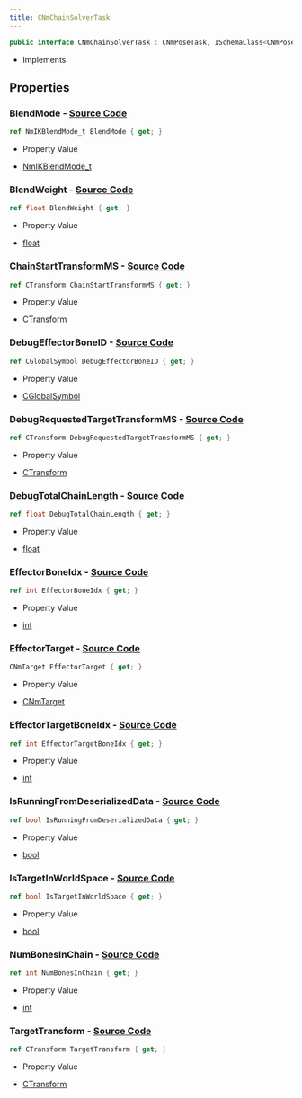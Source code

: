 ```yaml
---
title: CNmChainSolverTask
---
```


```csharp
public interface CNmChainSolverTask : CNmPoseTask, ISchemaClass<CNmPoseTask>, ISchemaClass<CNmChainSolverTask>, ISchemaField, ISchemaClass, INativeHandle
```

- Implements

## Properties

### **BlendMode** - [Source Code](https://github.com/swiftly-solution/swiftlys2/blob/main/managed/src/SwiftlyS2.Generated/Schemas/Interfaces/CNmChainSolverTask.cs#L26)

```csharp
ref NmIKBlendMode_t BlendMode { get; }
```

- Property Value

- [NmIKBlendMode_t](/docs/api/shared/schemadefinitions/nmikblendmode_t)

### **BlendWeight** - [Source Code](https://github.com/swiftly-solution/swiftlys2/blob/main/managed/src/SwiftlyS2.Generated/Schemas/Interfaces/CNmChainSolverTask.cs#L28)

```csharp
ref float BlendWeight { get; }
```

- Property Value

- [float](https://learn.microsoft.com/dotnet/api/system.single)

### **ChainStartTransformMS** - [Source Code](https://github.com/swiftly-solution/swiftlys2/blob/main/managed/src/SwiftlyS2.Generated/Schemas/Interfaces/CNmChainSolverTask.cs#L36)

```csharp
ref CTransform ChainStartTransformMS { get; }
```

- Property Value

- [CTransform](/docs/api/shared/natives/ctransform)

### **DebugEffectorBoneID** - [Source Code](https://github.com/swiftly-solution/swiftlys2/blob/main/managed/src/SwiftlyS2.Generated/Schemas/Interfaces/CNmChainSolverTask.cs#L34)

```csharp
ref CGlobalSymbol DebugEffectorBoneID { get; }
```

- Property Value

- [CGlobalSymbol](/docs/api/shared/natives/cglobalsymbol)

### **DebugRequestedTargetTransformMS** - [Source Code](https://github.com/swiftly-solution/swiftlys2/blob/main/managed/src/SwiftlyS2.Generated/Schemas/Interfaces/CNmChainSolverTask.cs#L38)

```csharp
ref CTransform DebugRequestedTargetTransformMS { get; }
```

- Property Value

- [CTransform](/docs/api/shared/natives/ctransform)

### **DebugTotalChainLength** - [Source Code](https://github.com/swiftly-solution/swiftlys2/blob/main/managed/src/SwiftlyS2.Generated/Schemas/Interfaces/CNmChainSolverTask.cs#L40)

```csharp
ref float DebugTotalChainLength { get; }
```

- Property Value

- [float](https://learn.microsoft.com/dotnet/api/system.single)

### **EffectorBoneIdx** - [Source Code](https://github.com/swiftly-solution/swiftlys2/blob/main/managed/src/SwiftlyS2.Generated/Schemas/Interfaces/CNmChainSolverTask.cs#L16)

```csharp
ref int EffectorBoneIdx { get; }
```

- Property Value

- [int](https://learn.microsoft.com/dotnet/api/system.int32)

### **EffectorTarget** - [Source Code](https://github.com/swiftly-solution/swiftlys2/blob/main/managed/src/SwiftlyS2.Generated/Schemas/Interfaces/CNmChainSolverTask.cs#L24)

```csharp
CNmTarget EffectorTarget { get; }
```

- Property Value

- [CNmTarget](/docs/api/shared/schemadefinitions/cnmtarget)

### **EffectorTargetBoneIdx** - [Source Code](https://github.com/swiftly-solution/swiftlys2/blob/main/managed/src/SwiftlyS2.Generated/Schemas/Interfaces/CNmChainSolverTask.cs#L18)

```csharp
ref int EffectorTargetBoneIdx { get; }
```

- Property Value

- [int](https://learn.microsoft.com/dotnet/api/system.int32)

### **IsRunningFromDeserializedData** - [Source Code](https://github.com/swiftly-solution/swiftlys2/blob/main/managed/src/SwiftlyS2.Generated/Schemas/Interfaces/CNmChainSolverTask.cs#L32)

```csharp
ref bool IsRunningFromDeserializedData { get; }
```

- Property Value

- [bool](https://learn.microsoft.com/dotnet/api/system.boolean)

### **IsTargetInWorldSpace** - [Source Code](https://github.com/swiftly-solution/swiftlys2/blob/main/managed/src/SwiftlyS2.Generated/Schemas/Interfaces/CNmChainSolverTask.cs#L30)

```csharp
ref bool IsTargetInWorldSpace { get; }
```

- Property Value

- [bool](https://learn.microsoft.com/dotnet/api/system.boolean)

### **NumBonesInChain** - [Source Code](https://github.com/swiftly-solution/swiftlys2/blob/main/managed/src/SwiftlyS2.Generated/Schemas/Interfaces/CNmChainSolverTask.cs#L22)

```csharp
ref int NumBonesInChain { get; }
```

- Property Value

- [int](https://learn.microsoft.com/dotnet/api/system.int32)

### **TargetTransform** - [Source Code](https://github.com/swiftly-solution/swiftlys2/blob/main/managed/src/SwiftlyS2.Generated/Schemas/Interfaces/CNmChainSolverTask.cs#L20)

```csharp
ref CTransform TargetTransform { get; }
```

- Property Value

- [CTransform](/docs/api/shared/natives/ctransform)

